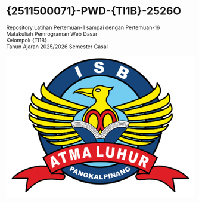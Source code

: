 # {2511500071}-PWD-{TI1B}-2526O
Repository Latihan Pertemuan-1 sampai dengan Pertemuan-16<br>
Matakuliah Pemrograman Web Dasar<br>
Kelompok {TI1B}<br>
Tahun Ajaran 2025/2026
Semester Gasal<br><br>
![Logo ISBAL](logoisbal.png)

